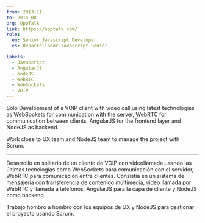 ```yaml
---
from: 2013-11
to: 2014-08
org: UppTalk
link: https://upptalk.com/
role:
  en: Senior Javascript Developer
  es: Desarrollador Javascript Senior

labels:
  - Javascript
  - AngularJS
  - NodeJS
  - WebRTC
  - WebSockets
  - VOIP
---
```


Solo Development of a VOIP client with video call using latest technologies as WebSockets for communication with the server, WebRTC for communication between clients, AngularJS for the frontend layer and NodeJS as backend.

Work close to UX team and NodeJS team to manage the project with Scrum.

---

Desarrollo en solitario de un cliente de VOIP con videollamada usando las últimas tecnologías como WebSockets para comunicación con el servidor, WebRTC para comunicación entre clientes.
Consistía en un sistema de mensajería con transferencia de contenido multimedia, video llamada por WebRTC y llamada a teléfonos, AngularJS para la capa de cliente y NodeJS como backend.

Trabajo hombro a hombro con los equipos de UX y NodeJS para gestionar el proyecto usando Scrum.
